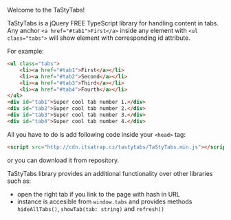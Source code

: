 Welcome to the TaStyTabs!

TaStyTabs is a jQuery FREE TypeScript library for handling content in tabs. Any anchor ```<a href="#tab1">First</a>``` inside any element with ```<ul class="tabs">``` will show element with corresponding id attribute.

For example:
```html
<ul class="tabs">
	<li><a href="#tab1">First</a></li>
	<li><a href="#tab2">Second</a></li>
	<li><a href="#tab3">Third</a></li>
	<li><a href="#tab4">Fourth</a></li>
</ul>
<div id="tab1">Super cool tab number 1.</div>
<div id="tab2">Super cool tab number 2.</div>
<div id="tab3">Super cool tab number 3.</div>
<div id="tab4">Super cool tab number 4.</div>
```

All you have to do is add following code inside your ```<head>``` tag:
```html
<script src="http://cdn.itsatrap.cz/tastytabs/TaStyTabs.min.js"></script>
```
or you can download it from repository.

TaStyTabs library provides an additional functionality over other libraries such as:
* open the right tab if you link to the page with hash in URL
* instance is accesible from ```window.tabs``` and provides methods ```hideAllTabs()```, ```showTab(tab: string)``` and ```refresh()```
